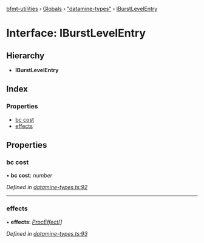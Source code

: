 [bfmt-utilities](../README.md) › [Globals](../globals.md) › ["datamine-types"](../modules/_datamine_types_.md) › [IBurstLevelEntry](_datamine_types_.iburstlevelentry.md)

# Interface: IBurstLevelEntry

## Hierarchy

* **IBurstLevelEntry**

## Index

### Properties

* [bc cost](_datamine_types_.iburstlevelentry.md#bc-cost)
* [effects](_datamine_types_.iburstlevelentry.md#effects)

## Properties

###  bc cost

• **bc cost**: *number*

*Defined in [datamine-types.ts:92](https://github.com/BluuArc/bfmt-utilities/blob/dcfe900/src/datamine-types.ts#L92)*

___

###  effects

• **effects**: *[ProcEffect](../modules/_datamine_types_.md#proceffect)[]*

*Defined in [datamine-types.ts:93](https://github.com/BluuArc/bfmt-utilities/blob/dcfe900/src/datamine-types.ts#L93)*
